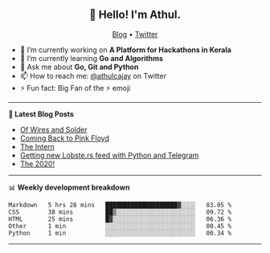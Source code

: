 <h2 align="center">👋 Hello! I'm Athul.</h2>
<p align="center">
  <a href="https://blog.athulcyriac.xyz">Blog</a> •
  <a href="https://twitter.com/athulcajay">Twitter</a>
</p>


- 🔭 I’m currently working on **A Platform for Hackathons in Kerala**
- 🌱 I’m currently learning **Go and Algorithms**
- 💬 Ask me about **Go, Git and Python**
- 📫 How to reach me: [@athulcajay](https://twitter.com/athulcajay) on Twitter
- ⚡ Fun fact: Big Fan of the :zap: emoji

-------

**📝 Latest Blog Posts**

<!-- BLOG-POST-LIST:START -->
- [Of Wires and Solder](https://blog.athulcyriac.xyz/blog/macropad/)
- [Coming Back to Pink Floyd](https://blog.athulcyriac.xyz/blog/pink-floyd/)
- [The Intern](https://blog.athulcyriac.xyz/blog/frappe-internship/)
- [Getting new Lobste.rs feed with Python and Telegram](https://blog.athulcyriac.xyz/blog/lobsters_feed/)
- [The 2020!](https://blog.athulcyriac.xyz/blog/2020/)
<!-- BLOG-POST-LIST:END -->

-------

📊 **Weekly development breakdown**
<!--START_SECTION:waka-->
```text
Markdown   5 hrs 28 mins   ████████████████████▓░░░░   83.05 % 
CSS        38 mins         ██▒░░░░░░░░░░░░░░░░░░░░░░   09.72 % 
HTML       25 mins         █▓░░░░░░░░░░░░░░░░░░░░░░░   06.36 % 
Other      1 min           ░░░░░░░░░░░░░░░░░░░░░░░░░   00.45 % 
Python     1 min           ░░░░░░░░░░░░░░░░░░░░░░░░░   00.34 % 
```
<!--END_SECTION:waka-->

-------
